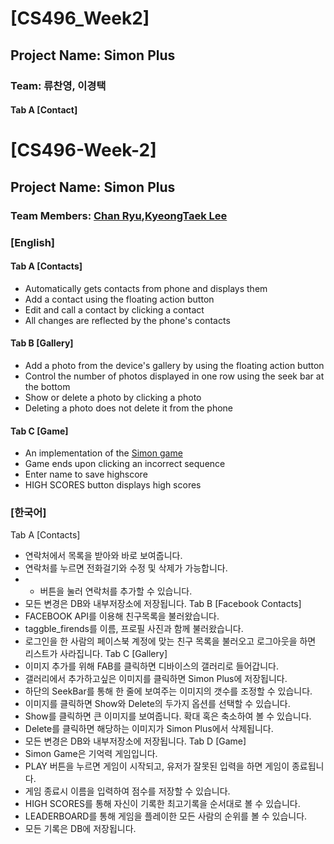 # [CS496_Week2]
## Project Name: Simon Plus
### Team: 류찬영, 이경택

#### Tab A [Contact]
# [CS496-Week-2]
## Project Name: Simon Plus
### Team Members: [Chan Ryu](https://github.com/chandescartes),[KyeongTaek Lee](https://github.com/skylove308)

### [English]

#### Tab A [Contacts]
- Automatically gets contacts from phone and displays them
- Add a contact using the floating action button
- Edit and call a contact by clicking a contact
- All changes are reflected by the phone's contacts

#### Tab B [Gallery]
- Add a photo from the device's gallery by using the floating action button
- Control the number of photos displayed in one row using the seek bar at the bottom
- Show or delete a photo by clicking a photo
- Deleting a photo does not delete it from the phone

#### Tab C [Game]
- An implementation of the [Simon game](https://www.hasbro.com/common/instruct/Simon.PDF)
- Game ends upon clicking an incorrect sequence
- Enter name to save highscore
- HIGH SCORES button displays high scores

### [한국어]

Tab A [Contacts]
- 연락처에서 목록을 받아와 바로 보여줍니다.
- 연락처를 누르면 전화걸기와 수정 및 삭제가 가능합니다.
- + 버튼을 눌러 연락처를 추가할 수 있습니다.
- 모든 변경은 DB와 내부저장소에 저장됩니다.
Tab B [Facebook Contacts]
- FACEBOOK API를 이용해 친구목록을 불러왔습니다.
- taggble_firends를 이름, 프로필 사진과 함께 불러왔습니다.
- 로그인을 한 사람의 페이스북 계정에 맞는 친구 목록을 불러오고 로그아웃을 하면 리스트가 사라집니다.
Tab C [Gallery]
- 이미지 추가를 위해 FAB를 클릭하면 디바이스의 갤러리로 들어갑니다.
- 갤러리에서 추가하고싶은 이미지를 클릭하면 Simon Plus에 저장됩니다.
- 하단의 SeekBar를 통해 한 줄에 보여주는 이미지의 갯수를 조정할 수 있습니다.
- 이미지를 클릭하면 Show와 Delete의 두가지 옵션를 선택할 수 있습니다.
- Show를 클릭하면 큰 이미지를 보여줍니다. 확대 혹은 축소하여 볼 수 있습니다.
- Delete를 클릭하면 해당하는 이미지가 Simon Plus에서 삭제됩니다.
- 모든 변경은 DB와 내부저장소에 저장됩니다.
Tab D [Game]
- Simon Game은 기억력 게임입니다.
- PLAY 버튼을 누르면 게임이 시작되고, 유저가 잘못된 입력을 하면 게임이 종료됩니다.
- 게임 종료시 이름을 입력하여 점수를 저장할 수 있습니다.
- HIGH SCORES를 통해 자신이 기록한 최고기록을 순서대로 볼 수 있습니다.
- LEADERBOARD를 통해 게임을 플레이한 모든 사람의 순위를 볼 수 있습니다.
- 모든 기록은 DB에 저장됩니다.
